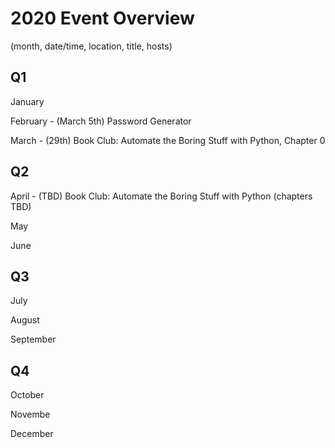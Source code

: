 # 2020 Event Overview

(month, date/time, location, title, hosts)

## Q1

January

February - (March 5th) Password Generator

March - (29th) Book Club: Automate the Boring Stuff with Python, Chapter 0

## Q2

April - (TBD) Book Club: Automate the Boring Stuff with Python (chapters TBD)

May

June

## Q3

July

August

September

## Q4

October

Novembe

December

